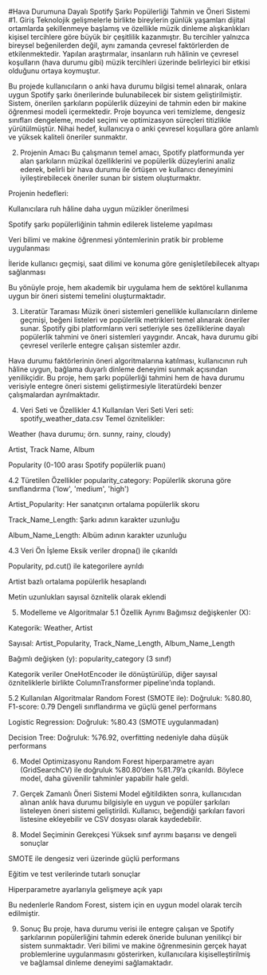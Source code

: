 #Hava Durumuna Dayalı Spotify Şarkı Popülerliği Tahmin ve Öneri Sistemi
#1. Giriş
Teknolojik gelişmelerle birlikte bireylerin günlük yaşamları dijital ortamlarda şekillenmeye başlamış ve özellikle müzik dinleme alışkanlıkları kişisel tercihlere göre büyük bir çeşitlilik kazanmıştır. Bu tercihler yalnızca bireysel beğenilerden değil, aynı zamanda çevresel faktörlerden de etkilenmektedir. Yapılan araştırmalar, insanların ruh hâlinin ve çevresel koşulların (hava durumu gibi) müzik tercihleri üzerinde belirleyici bir etkisi olduğunu ortaya koymuştur.

Bu projede kullanıcıların o anki hava durumu bilgisi temel alınarak, onlara uygun Spotify şarkı önerilerinde bulunabilecek bir sistem geliştirilmiştir. Sistem, önerilen şarkıların popülerlik düzeyini de tahmin eden bir makine öğrenmesi modeli içermektedir. Proje boyunca veri temizleme, dengesiz sınıfları dengeleme, model seçimi ve optimizasyon süreçleri titizlikle yürütülmüştür. Nihai hedef, kullanıcıya o anki çevresel koşullara göre anlamlı ve yüksek kaliteli öneriler sunmaktır.

2. Projenin Amacı
Bu çalışmanın temel amacı, Spotify platformunda yer alan şarkıların müzikal özelliklerini ve popülerlik düzeylerini analiz ederek, belirli bir hava durumu ile örtüşen ve kullanıcı deneyimini iyileştirebilecek öneriler sunan bir sistem oluşturmaktır.

Projenin hedefleri:

Kullanıcılara ruh hâline daha uygun müzikler önerilmesi

Spotify şarkı popülerliğinin tahmin edilerek listeleme yapılması

Veri bilimi ve makine öğrenmesi yöntemlerinin pratik bir probleme uygulanması

İleride kullanıcı geçmişi, saat dilimi ve konuma göre genişletilebilecek altyapı sağlanması

Bu yönüyle proje, hem akademik bir uygulama hem de sektörel kullanıma uygun bir öneri sistemi temelini oluşturmaktadır.

3. Literatür Taraması
Müzik öneri sistemleri genellikle kullanıcıların dinleme geçmişi, beğeni listeleri ve popülerlik metrikleri temel alınarak öneriler sunar. Spotify gibi platformların veri setleriyle ses özelliklerine dayalı popülerlik tahmini ve öneri sistemleri yaygındır. Ancak, hava durumu gibi çevresel verilerle entegre çalışan sistemler azdır.

Hava durumu faktörlerinin öneri algoritmalarına katılması, kullanıcının ruh hâline uygun, bağlama duyarlı dinleme deneyimi sunmak açısından yenilikçidir. Bu proje, hem şarkı popülerliği tahmini hem de hava durumu verisiyle entegre öneri sistemi geliştirmesiyle literatürdeki benzer çalışmalardan ayrılmaktadır.

4. Veri Seti ve Özellikler
4.1 Kullanılan Veri Seti
Veri seti: spotify_weather_data.csv
Temel öznitelikler:

Weather (hava durumu; örn. sunny, rainy, cloudy)

Artist, Track Name, Album

Popularity (0-100 arası Spotify popülerlik puanı)

4.2 Türetilen Özellikler
popularity_category: Popülerlik skoruna göre sınıflandırma ('low', 'medium', 'high')

Artist_Popularity: Her sanatçının ortalama popülerlik skoru

Track_Name_Length: Şarkı adının karakter uzunluğu

Album_Name_Length: Albüm adının karakter uzunluğu

4.3 Veri Ön İşleme
Eksik veriler dropna() ile çıkarıldı

Popularity, pd.cut() ile kategorilere ayrıldı

Artist bazlı ortalama popülerlik hesaplandı

Metin uzunlukları sayısal öznitelik olarak eklendi

5. Modelleme ve Algoritmalar
5.1 Özellik Ayrımı
Bağımsız değişkenler (X):

Kategorik: Weather, Artist

Sayısal: Artist_Popularity, Track_Name_Length, Album_Name_Length

Bağımlı değişken (y): popularity_category (3 sınıf)

Kategorik veriler OneHotEncoder ile dönüştürülüp, diğer sayısal özniteliklerle birlikte ColumnTransformer pipeline’ında toplandı.

5.2 Kullanılan Algoritmalar
Random Forest (SMOTE ile):
Doğruluk: %80.80, F1-score: 0.79
Dengeli sınıflandırma ve güçlü genel performans

Logistic Regression:
Doğruluk: %80.43 (SMOTE uygulanmadan)

Decision Tree:
Doğruluk: %76.92, overfitting nedeniyle daha düşük performans

6. Model Optimizasyonu
Random Forest hiperparametre ayarı (GridSearchCV) ile doğruluk %80.80’den %81.79’a çıkarıldı. Böylece model, daha güvenilir tahminler yapabilir hale geldi.

7. Gerçek Zamanlı Öneri Sistemi
Model eğitildikten sonra, kullanıcıdan alınan anlık hava durumu bilgisiyle en uygun ve popüler şarkıları listeleyen öneri sistemi geliştirildi. Kullanıcı, beğendiği şarkıları favori listesine ekleyebilir ve CSV dosyası olarak kaydedebilir.

8. Model Seçiminin Gerekçesi
Yüksek sınıf ayrımı başarısı ve dengeli sonuçlar

SMOTE ile dengesiz veri üzerinde güçlü performans

Eğitim ve test verilerinde tutarlı sonuçlar

Hiperparametre ayarlarıyla gelişmeye açık yapı

Bu nedenlerle Random Forest, sistem için en uygun model olarak tercih edilmiştir.

9. Sonuç
Bu proje, hava durumu verisi ile entegre çalışan ve Spotify şarkılarının popülerliğini tahmin ederek öneride bulunan yenilikçi bir sistem sunmaktadır. Veri bilimi ve makine öğrenmesinin gerçek hayat problemlerine uygulanmasını gösterirken, kullanıcılara kişiselleştirilmiş ve bağlamsal dinleme deneyimi sağlamaktadır.

